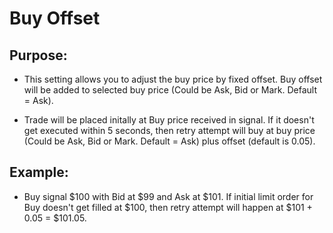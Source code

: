 # **Buy Offset**

## Purpose: 

- This setting allows you to adjust the buy price by fixed offset. Buy offset will be added to selected buy price (Could be Ask, Bid or Mark. Default = Ask).

- Trade will be placed initally at Buy price received in signal. If it doesn't get executed within 5 seconds, then retry attempt will buy at buy price (Could be Ask, Bid or Mark. Default = Ask) plus offset (default is 0.05). 

## Example:

- Buy signal $100 with Bid at $99 and Ask at $101. If initial limit order for Buy doesn't get filled at $100, then retry attempt will happen at $101 + 0.05 = $101.05.
